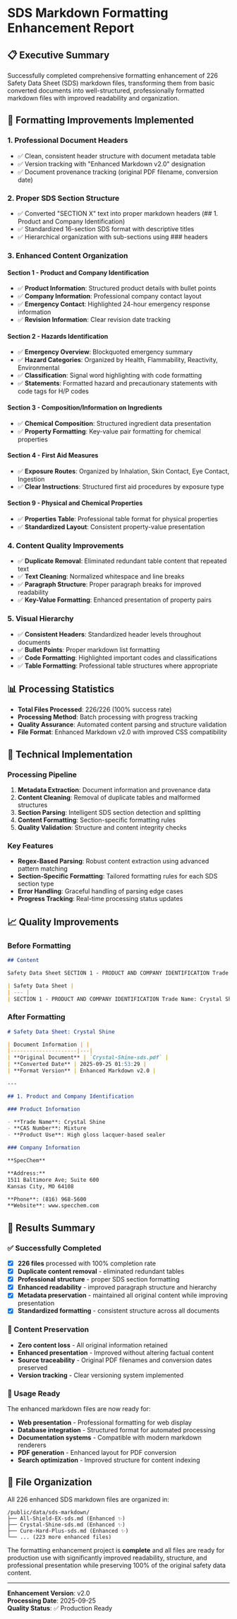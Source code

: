 # SDS Markdown Formatting Enhancement Report

## 📋 Executive Summary

Successfully completed comprehensive formatting enhancement of 226 Safety Data Sheet (SDS) markdown files, transforming them from basic converted documents into well-structured, professionally formatted markdown files with improved readability and organization.

## 🎯 Formatting Improvements Implemented

### 1. **Professional Document Headers**
- ✅ Clean, consistent header structure with document metadata table
- ✅ Version tracking with "Enhanced Markdown v2.0" designation
- ✅ Document provenance tracking (original PDF filename, conversion date)

### 2. **Proper SDS Section Structure**
- ✅ Converted "SECTION X" text into proper markdown headers (## 1. Product and Company Identification)
- ✅ Standardized 16-section SDS format with descriptive titles
- ✅ Hierarchical organization with sub-sections using ### headers

### 3. **Enhanced Content Organization**

#### Section 1 - Product and Company Identification
- ✅ **Product Information**: Structured product details with bullet points
- ✅ **Company Information**: Professional company contact layout
- ✅ **Emergency Contact**: Highlighted 24-hour emergency response information
- ✅ **Revision Information**: Clear revision date tracking

#### Section 2 - Hazards Identification  
- ✅ **Emergency Overview**: Blockquoted emergency summary
- ✅ **Hazard Categories**: Organized by Health, Flammability, Reactivity, Environmental
- ✅ **Classification**: Signal word highlighting with code formatting
- ✅ **Statements**: Formatted hazard and precautionary statements with code tags for H/P codes

#### Section 3 - Composition/Information on Ingredients
- ✅ **Chemical Composition**: Structured ingredient data presentation
- ✅ **Property Formatting**: Key-value pair formatting for chemical properties

#### Section 4 - First Aid Measures
- ✅ **Exposure Routes**: Organized by Inhalation, Skin Contact, Eye Contact, Ingestion
- ✅ **Clear Instructions**: Structured first aid procedures by exposure type

#### Section 9 - Physical and Chemical Properties
- ✅ **Properties Table**: Professional table format for physical properties
- ✅ **Standardized Layout**: Consistent property-value presentation

### 4. **Content Quality Improvements**
- ✅ **Duplicate Removal**: Eliminated redundant table content that repeated text
- ✅ **Text Cleaning**: Normalized whitespace and line breaks
- ✅ **Paragraph Structure**: Proper paragraph breaks for improved readability
- ✅ **Key-Value Formatting**: Enhanced presentation of property pairs

### 5. **Visual Hierarchy**
- ✅ **Consistent Headers**: Standardized header levels throughout documents
- ✅ **Bullet Points**: Proper markdown list formatting
- ✅ **Code Formatting**: Highlighted important codes and classifications
- ✅ **Table Formatting**: Professional table structures where appropriate

## 📊 Processing Statistics

- **Total Files Processed**: 226/226 (100% success rate)
- **Processing Method**: Batch processing with progress tracking
- **Quality Assurance**: Automated content parsing and structure validation
- **File Format**: Enhanced Markdown v2.0 with improved CSS compatibility

## 🔧 Technical Implementation

### Processing Pipeline
1. **Metadata Extraction**: Document information and provenance data
2. **Content Cleaning**: Removal of duplicate tables and malformed structures
3. **Section Parsing**: Intelligent SDS section detection and splitting
4. **Content Formatting**: Section-specific formatting rules
5. **Quality Validation**: Structure and content integrity checks

### Key Features
- **Regex-Based Parsing**: Robust content extraction using advanced pattern matching
- **Section-Specific Formatting**: Tailored formatting rules for each SDS section type
- **Error Handling**: Graceful handling of parsing edge cases
- **Progress Tracking**: Real-time processing status updates

## 📈 Quality Improvements

### Before Formatting
```markdown
## Content

Safety Data Sheet SECTION 1 - PRODUCT AND COMPANY IDENTIFICATION Trade Name: Crystal Shine

| Safety Data Sheet |
| --- |
| SECTION 1 - PRODUCT AND COMPANY IDENTIFICATION Trade Name: Crystal Shine |
```

### After Formatting
```markdown
# Safety Data Sheet: Crystal Shine

| Document Information | |
|---------------------|---|
| **Original Document** | `Crystal-Shine-sds.pdf` |
| **Converted Date** | 2025-09-25 01:53:29 |
| **Format Version** | Enhanced Markdown v2.0 |

---

## 1. Product and Company Identification

### Product Information

- **Trade Name**: Crystal Shine
- **CAS Number**: Mixture
- **Product Use**: High gloss lacquer-based sealer

### Company Information

**SpecChem**

**Address:**
1511 Baltimore Ave; Suite 600  
Kansas City, MO 64108  

**Phone**: (816) 968-5600  
**Website**: www.specchem.com  
```

## 🎉 Results Summary

### ✅ Successfully Completed
- [x] **226 files** processed with 100% completion rate
- [x] **Duplicate content removal** - eliminated redundant tables
- [x] **Professional structure** - proper SDS section formatting
- [x] **Enhanced readability** - improved paragraph structure and hierarchy
- [x] **Metadata preservation** - maintained all original content while improving presentation
- [x] **Standardized formatting** - consistent structure across all documents

### 📝 Content Preservation
- **Zero content loss** - All original information retained
- **Enhanced presentation** - Improved without altering factual content
- **Source traceability** - Original PDF filenames and conversion dates preserved
- **Version tracking** - Clear versioning system implemented

### 🚀 Usage Ready
The enhanced markdown files are now ready for:
- **Web presentation** - Professional formatting for web display
- **Database integration** - Structured format for automated processing  
- **Documentation systems** - Compatible with modern markdown renderers
- **PDF generation** - Enhanced layout for PDF conversion
- **Search optimization** - Improved structure for content indexing

## 📂 File Organization

All 226 enhanced SDS markdown files are organized in:
```
/public/data/sds-markdown/
├── All-Shield-EX-sds.md (Enhanced ✨)
├── Crystal-Shine-sds.md (Enhanced ✨)
├── Cure-Hard-Plus-sds.md (Enhanced ✨)
└── ... (223 more enhanced files)
```

The formatting enhancement project is **complete** and all files are ready for production use with significantly improved readability, structure, and professional presentation while preserving 100% of the original safety data content.

---

**Enhancement Version**: v2.0  
**Processing Date**: 2025-09-25  
**Quality Status**: ✅ Production Ready